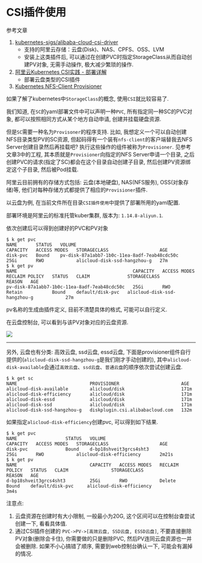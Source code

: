 # CSI插件使用

参考文章

1. [kubernetes-sigs/alibaba-cloud-csi-driver](https://github.com/kubernetes-sigs/alibaba-cloud-csi-driver)
    - 支持的阿里云存储：云盘(Disk)、NAS、CPFS、OSS、LVM
    - 安装上这类插件后, 可以通过在创建PVC时指定StorageClass从而自动创建PV对象, 无需手动操作, 极大减少繁琐的操作.
2. [阿里云Kubernetes CSI实践 - 部署详解](https://yq.aliyun.com/articles/708649)
    - 部署云盘类型的CSI插件
3. [Kubernetes NFS-Client Provisioner](https://github.com/kubernetes-incubator/external-storage/tree/master/nfs-client)

如果了解了kubernetes中`StorageClass`的概念, 使用`CSI`就比较容易了. 

我们知道, 在`SC`的yaml部署文件中可以声明一种`PVC`, 所有指定同一种SC的PVC对象, 都可以按照相同方式从某个地方自动申请, 创建并挂载硬盘资源.

但是`SC`需要一种名为`Provisoner`的程序支持. 比如, 我想定义一个可以自动创建NFS目录类型PV的SC资源, 但起码得有一个装有`nfs-client`的客户端替我去NFS Server创建目录然后再挂载吧? 执行这些操作的组件被称为`Provisioner`. 见参考文章3中的工程, 其本质就是`Provisioner`向指定的NFS Server申请一个目录, 之后创建PVC的请求(指定了SC)都会在这个目录自动创建子目录, 然后创建PV资源绑定这个子目录, 然后被Pod挂载.

阿里云目前拥有的存储方式包括: 云盘(本地硬盘), NAS(NFS服务), OSS(对象存储)等, 他们对每种存储方式都提供了相应的`Provisioner`插件.

以云盘为例, 在当前文件所在目录`CSI插件使用`中提供了部署所用的yaml配置. 

部署环境是阿里云的标准托管kuber集群, 版本为: `1.14.8-aliyun.1`. 

依次创建后可以得到创建好的PVC和PV对象

```log
$ k get pvc
NAME       STATUS   VOLUME                                         CAPACITY   ACCESS MODES   STORAGECLASS                   AGE
disk-pvc   Bound    pv-disk-87a1abb7-1b0c-11ea-8adf-7eab48cdc50c   25Gi       RWO            alicloud-disk-ssd-hangzhou-g   27m
$ k get pv
NAME                                           CAPACITY   ACCESS MODES   RECLAIM POLICY   STATUS   CLAIM              STORAGECLASS                   REASON   AGE
pv-disk-87a1abb7-1b0c-11ea-8adf-7eab48cdc50c   25Gi       RWO            Retain           Bound    default/disk-pvc   alicloud-disk-ssd-hangzhou-g            27m
```

pv名称的生成由插件定义, 目前不清楚具体的格式, 可能可以自行定义.

在云盘控制台, 可以看到与该PV对象对应的云盘资源.

![](https://gitee.com/generals-space/gitimg/raw/master/466D521FF652FDF17189A54843C1B779.png)

------

另外, 云盘也有分类: 高效云盘, ssd云盘, essd云盘, 下面是provisioner组件自行提供的(`alicloud-disk-ssd-hangzhou-g`是我们刚才手动创建的), 其中`alicloud-disk-available`会通过`高效云盘`、`ssd云盘`、`普通云盘`的顺序依次尝试创建云盘.

```log
$ k get sc
NAME                           PROVISIONER                       AGE
alicloud-disk-available        alicloud/disk                     171m
alicloud-disk-efficiency       alicloud/disk                     171m
alicloud-disk-essd             alicloud/disk                     171m
alicloud-disk-ssd              alicloud/disk                     171m
alicloud-disk-ssd-hangzhou-g   diskplugin.csi.alibabacloud.com   132m
```

如果指定`alicloud-disk-efficiency`创建pvc, 可以得到如下结果.

```log
$ k get pvc
NAME                  STATUS   VOLUME                                         CAPACITY   ACCESS MODES   STORAGECLASS                   AGE
disk-pvc              Bound    d-bp18shveit3grcs4sht3                         25Gi       RWO            alicloud-disk-efficiency       2m21s
$ k get pv
NAME                           CAPACITY   ACCESS MODES   RECLAIM POLICY   STATUS   CLAIM                STORAGECLASS                   REASON   AGE
d-bp18shveit3grcs4sht3         25Gi       RWO            Delete           Bound    default/disk-pvc     alicloud-disk-efficiency                3m4s
```

注意点: 

1. 云盘资源在创建时有大小限制, 一般最小为20G, 这个区间可以在控制台查尝试创建一下, 看看具体值.
2. 通过CSI插件创建的 `PVC->PV->[高效云盘, SSD云盘, ESSD云盘]`, 不要直接删除PV对象(删除会卡住), 你需要做的只是删除PVC, 然后PV连同云盘资源也一并会被删除. 如果不小心搞错了顺序, 需要到web控制台确认一下, 可能会有漏掉的情况.
